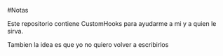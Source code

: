 #Notas

Este repositorio contiene CustomHooks para ayudarme a mi y a quien le sirva.

Tambien la idea es que yo no quiero volver a escribirlos